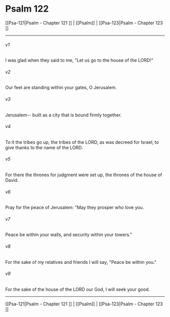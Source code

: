 # Psalm 122

[[Psa-121|Psalm - Chapter 121 ]] | [[Psalm]] | [[Psa-123|Psalm - Chapter 123 ]]
***

###### v1
I was glad when they said to me, "Let us go to the house of the LORD!"
###### v2
Our feet are standing within your gates, O Jerusalem.
###### v3
Jerusalem-- built as a city that is bound firmly together.
###### v4
To it the tribes go up, the tribes of the LORD, as was decreed for Israel, to give thanks to the name of the LORD.
###### v5
For there the thrones for judgment were set up, the thrones of the house of David.
###### v6
Pray for the peace of Jerusalem: "May they prosper who love you.
###### v7
Peace be within your walls, and security within your towers."
###### v8
For the sake of my relatives and friends I will say, "Peace be within you."
###### v9
For the sake of the house of the LORD our God, I will seek your good.

***

[[Psa-121|Psalm - Chapter 121 ]] | [[Psalm]] | [[Psa-123|Psalm - Chapter 123 ]]
